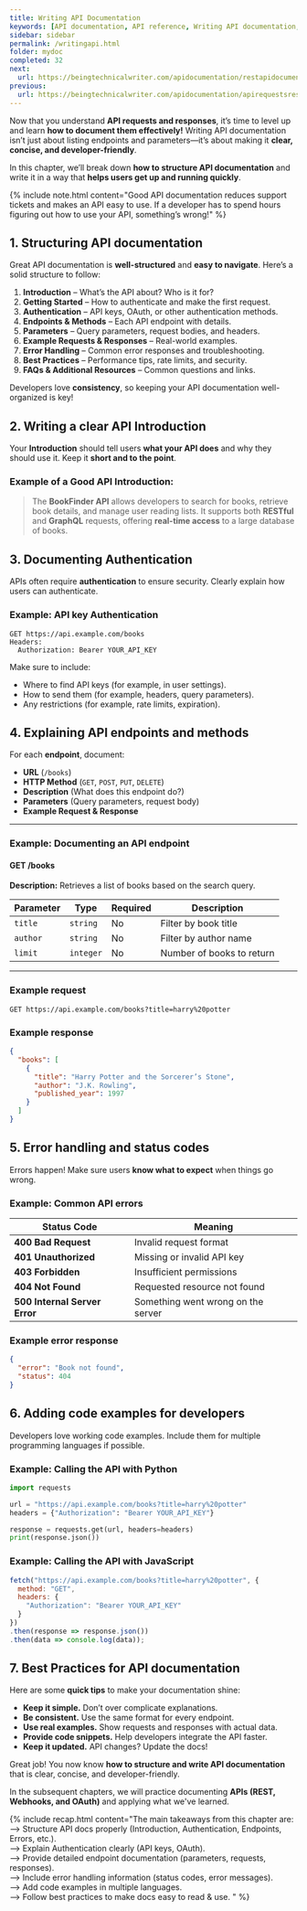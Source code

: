 ```yaml
---
title: Writing API Documentation
keywords: [API documentation, API reference, Writing API documentation, API endpoints, API parameters, API authentication, API request examples, API response examples, API documentation structure, REST API documentation, API documentation best practices, Developer-friendly API docs]
sidebar: sidebar
permalink: /writingapi.html
folder: mydoc
completed: 32
next:
  url: https://beingtechnicalwriter.com/apidocumentation/restapidocumentation.html
previous:
  url: https://beingtechnicalwriter.com/apidocumentation/apirequestsresponses.html
---
```


Now that you understand **API requests and responses**, it’s time to level up and learn **how to document them effectively!** Writing API documentation isn’t just about listing endpoints and parameters—it’s about making it **clear, concise, and developer-friendly**. 

In this chapter, we’ll break down **how to structure API documentation** and write it in a way that **helps users get up and running quickly**.

{% include note.html content="Good API documentation reduces support tickets and makes an API easy to use. If a developer has to spend hours figuring out how to use your API, something’s wrong!" %}


## 1. Structuring API documentation

Great API documentation is **well-structured** and **easy to navigate**. Here’s a solid structure to follow:

1. **Introduction** – What’s the API about? Who is it for?
2. **Getting Started** – How to authenticate and make the first request.
3. **Authentication** – API keys, OAuth, or other authentication methods.
4. **Endpoints & Methods** – Each API endpoint with details.
5. **Parameters** – Query parameters, request bodies, and headers.
6. **Example Requests & Responses** – Real-world examples.
7. **Error Handling** – Common error responses and troubleshooting.
8. **Best Practices** – Performance tips, rate limits, and security.
9. **FAQs & Additional Resources** – Common questions and links.

Developers love **consistency**, so keeping your API documentation well-organized is key!

## 2. Writing a clear API **Introduction**

Your **Introduction** should tell users **what your API does** and why they should use it. Keep it **short and to the point**.

### Example of a Good API Introduction:
> The **BookFinder API** allows developers to search for books, retrieve book details, and manage user reading lists. It supports both **RESTful** and **GraphQL** requests, offering **real-time access** to a large database of books.


## 3. Documenting **Authentication**

APIs often require **authentication** to ensure security. Clearly explain how users can authenticate.

### Example: API key Authentication

```http
GET https://api.example.com/books
Headers:
  Authorization: Bearer YOUR_API_KEY
```

Make sure to include:
- Where to find API keys (for example, in user settings).
- How to send them (for example, headers, query parameters).
- Any restrictions (for example, rate limits, expiration).

## 4. Explaining API endpoints and methods

For each **endpoint**, document:

- **URL** (`/books`)
- **HTTP Method** (`GET`, `POST`, `PUT`, `DELETE`)
- **Description** (What does this endpoint do?)
- **Parameters** (Query parameters, request body)
- **Example Request & Response**

---

### Example: Documenting an API endpoint

#### **GET /books**
**Description:** Retrieves a list of books based on the search query.

| **Parameter** | **Type**   | **Required** | **Description**                   |
|--------------|-----------|-------------|-----------------------------------|
| `title`      | `string`  | No          | Filter by book title             |
| `author`     | `string`  | No          | Filter by author name            |
| `limit`      | `integer` | No          | Number of books to return        |

---

### **Example request**
```http
GET https://api.example.com/books?title=harry%20potter
```

### **Example response**

```json
{
  "books": [
    {
      "title": "Harry Potter and the Sorcerer’s Stone",
      "author": "J.K. Rowling",
      "published_year": 1997
    }
  ]
}
```


## 5. Error handling and status codes

Errors happen! Make sure users **know what to expect** when things go wrong.

### Example: Common API errors

| **Status Code** | **Meaning** |
|---------------|------------|
| **400 Bad Request** | Invalid request format |
| **401 Unauthorized** | Missing or invalid API key |
| **403 Forbidden** | Insufficient permissions |
| **404 Not Found** | Requested resource not found |
| **500 Internal Server Error** | Something went wrong on the server |

### Example error response

```json
{
  "error": "Book not found",
  "status": 404
}
```
## 6. Adding code examples for developers
Developers love working code examples. Include them for multiple programming languages if possible.

### Example: Calling the API with Python

```python
import requests

url = "https://api.example.com/books?title=harry%20potter"
headers = {"Authorization": "Bearer YOUR_API_KEY"}

response = requests.get(url, headers=headers)
print(response.json())
```

### Example: Calling the API with JavaScript

```js
fetch("https://api.example.com/books?title=harry%20potter", {
  method: "GET",
  headers: {
    "Authorization": "Bearer YOUR_API_KEY"
  }
})
.then(response => response.json())
.then(data => console.log(data));
```

## 7. Best Practices for API documentation

Here are some **quick tips** to make your documentation shine:

- **Keep it simple.** Don’t over complicate explanations.
- **Be consistent.** Use the same format for every endpoint.
- **Use real examples.** Show requests and responses with actual data.
- **Provide code snippets.** Help developers integrate the API faster.
- **Keep it updated.** API changes? Update the docs!

Great job! You now know **how to structure and write API documentation** that is clear, concise, and developer-friendly.

In the subsequent chapters, we will practice documenting **APIs (REST, Webhooks, and OAuth)** and applying what we've learned.

{% include recap.html content="The main takeaways from this chapter are: 
<br> --> Structure API docs properly (Introduction, Authentication, Endpoints, Errors, etc.).
<br> --> Explain Authentication clearly (API keys, OAuth).
<br> --> Provide detailed endpoint documentation (parameters, requests, responses).
<br> --> Include error handling information (status codes, error messages).
<br> --> Add code examples in multiple languages.
<br> --> Follow best practices to make docs easy to read & use.
" %}


